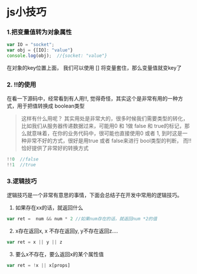 # js小技巧

### 1.把变量值转为对象属性
```javascript
var IO = "socket";
var obj = {[IO]: "value"}
console.log(obj);  //{socket: "value"}
```
在对象的key位置上面， 我们可以使用 [] 将变量套住，那么变量值就变key了
### 2. !!的使用
在看一下源码中，经常看到有人用!!, 觉得奇怪，其实这个是非常有用的一种方式，用于把值转换成 boolean类型
> 这样有什么用呢？ 其实用处是非常大的，很多时候我们需要类型的转化，比如我们从服务器传递数据过来，可能用0 和 1做 false 和 true的标记，那么就意味着，在你的业务代码中，很可能也直接使用0 或者 1, 到时这是一种非常不好的方式，很好是用true 或者 false来进行 bool类型的判断， 而!!恰好提供了非常好的转换方式

```javascript
!!0  //false
!!1  //true
```
### 3.逻辑技巧
逻辑技巧是一个非常有意思的事情，下面会总结子在开发中常用的逻辑技巧。
1. 如果存在xx的话，就返回什么
```javascript
var ret =  num && num * 2 //如果num存在的话，就返回num *2的值
```
2. x存在返回x, x 不存在返回y, y不存在返回z....
```javascript
var ret = x || y || z
```
3. 要么x不存在，要么返回x的某个属性值
```javascript
var ret = !x || x[props]
```